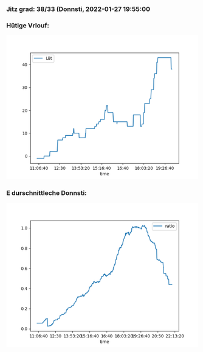 ### Jitz grad: 38/33 (Donnsti, 2022-01-27 19:55:00

### Hütige Vrlouf:
![Graph](Today.png)

### E durschnittleche Donnsti:
![Graph](Donnsti.png)
